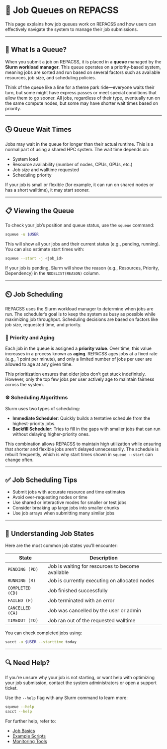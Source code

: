 # 🧾 Job Queues on REPACSS

This page explains how job queues work on REPACSS and how users can effectively navigate the system to manage their job submissions.

---

## 🧵 What Is a Queue?

When you submit a job on REPACSS, it is placed in a **queue** managed by the **Slurm workload manager**. This queue operates on a priority-based system, meaning jobs are sorted and run based on several factors such as available resources, job size, and scheduling policies.

Think of the queue like a line for a theme park ride—everyone waits their turn, but some might have express passes or meet special conditions that allow them to go sooner. All jobs, regardless of their type, eventually run on the same compute nodes, but some may have shorter wait times based on priority.

---

## 🕒 Queue Wait Times

Jobs may wait in the queue for longer than their actual runtime. This is a normal part of using a shared HPC system. The wait time depends on:

* System load
* Resource availability (number of nodes, CPUs, GPUs, etc.)
* Job size and walltime requested
* Scheduling priority

If your job is small or flexible (for example, it can run on shared nodes or has a short walltime), it may start sooner.

---

## 📋 Viewing the Queue

To check your job’s position and queue status, use the `squeue` command:

```bash
squeue -u $USER
```

This will show all your jobs and their current status (e.g., pending, running). You can also estimate start times with:

```bash
squeue --start -j <job_id>
```

If your job is pending, Slurm will show the reason (e.g., Resources, Priority, Dependency) in the `NODELIST(REASON)` column.

---

## ⏲️ Job Scheduling

REPACSS uses the Slurm workload manager to determine when jobs are run. The scheduler’s goal is to keep the system as busy as possible while maximizing job throughput. Scheduling decisions are based on factors like job size, requested time, and priority.

### 🔼 Priority and Aging

Each job in the queue is assigned a **priority value**. Over time, this value increases in a process known as **aging**. REPACSS ages jobs at a fixed rate (e.g., 1 point per minute), and only a limited number of jobs per user are allowed to age at any given time.

This prioritization ensures that older jobs don’t get stuck indefinitely. However, only the top few jobs per user actively age to maintain fairness across the system.

### ⚙️ Scheduling Algorithms

Slurm uses two types of scheduling:

* **Immediate Scheduler**: Quickly builds a tentative schedule from the highest-priority jobs.
* **Backfill Scheduler**: Tries to fill in the gaps with smaller jobs that can run without delaying higher-priority ones.

This combination allows REPACSS to maintain high utilization while ensuring that shorter and flexible jobs aren’t delayed unnecessarily. The schedule is rebuilt frequently, which is why start times shown in `squeue --start` can change often.

---

## ✅ Job Scheduling Tips

* Submit jobs with accurate resource and time estimates
* Avoid over-requesting nodes or time
* Use shared or interactive modes for smaller or test jobs
* Consider breaking up large jobs into smaller chunks
* Use job arrays when submitting many similar jobs

---

## 🧠 Understanding Job States

Here are the most common job states you’ll encounter:

| State            | Description                                      |
| ---------------- | ------------------------------------------------ |
| `PENDING (PD)`   | Job is waiting for resources to become available |
| `RUNNING (R)`    | Job is currently executing on allocated nodes    |
| `COMPLETED (CD)` | Job finished successfully                        |
| `FAILED (F)`     | Job terminated with an error                     |
| `CANCELLED (CA)` | Job was cancelled by the user or admin           |
| `TIMEOUT (TO)`   | Job ran out of the requested walltime            |

You can check completed jobs using:

```bash
sacct -u $USER --starttime today
```

---

## 🔍 Need Help?

If you’re unsure why your job is not starting, or want help with optimizing your job submission, contact the system administrators or open a support ticket.

Use the `--help` flag with any Slurm command to learn more:

```bash
squeue --help
sacct --help
```

For further help, refer to:

* [Job Basics](basics.md)
* [Example Scripts](examples.md)
* [Monitoring Tools](monitoring.md)
